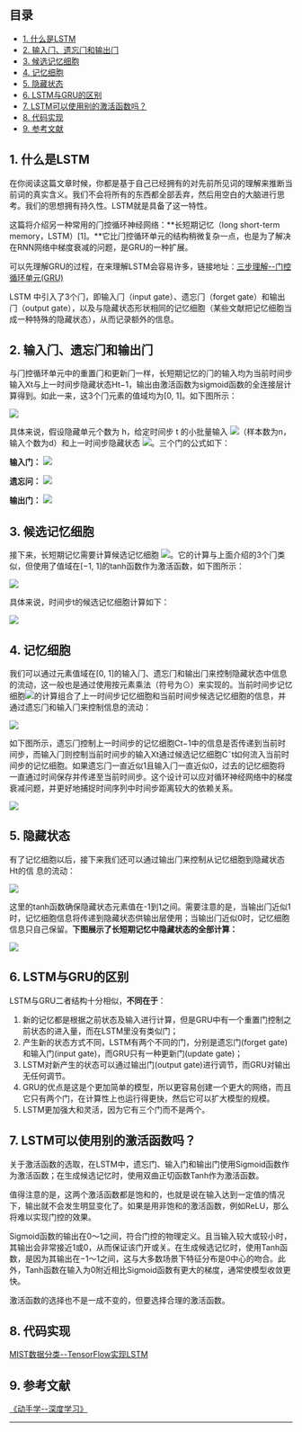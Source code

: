 ## 目录
- [1. 什么是LSTM](#1-什么是lstm)
- [2. 输⼊⻔、遗忘⻔和输出⻔](#2-输遗忘和输出)
- [3. 候选记忆细胞](#3-候选记忆细胞)
- [4. 记忆细胞](#4-记忆细胞)
- [5. 隐藏状态](#5-隐藏状态)
- [6. LSTM与GRU的区别](#6-lstm与gru的区别)
- [7. LSTM可以使用别的激活函数吗？](#7-lstm可以使用别的激活函数吗)
- [8. 代码实现](https://github.com/NLP-LOVE/ML-NLP/blob/master/Deep%20Learning/12.2%20LSTM/LSTM.ipynb)
- [9. 参考文献](#9-参考文献)

## 1. 什么是LSTM

在你阅读这篇文章时候，你都是基于自己已经拥有的对先前所见词的理解来推断当前词的真实含义。我们不会将所有的东西都全部丢弃，然后用空白的大脑进行思考。我们的思想拥有持久性。LSTM就是具备了这一特性。

这篇将介绍另⼀种常⽤的⻔控循环神经⽹络：**⻓短期记忆（long short-term memory，LSTM）[1]。**它⽐⻔控循环单元的结构稍微复杂⼀点，也是为了解决在RNN网络中梯度衰减的问题，是GRU的一种扩展。

可以先理解GRU的过程，在来理解LSTM会容易许多，链接地址：[三步理解--门控循环单元(GRU)](https://blog.csdn.net/weixin_41510260/article/details/99679481)

LSTM 中引⼊了3个⻔，即输⼊⻔（input gate）、遗忘⻔（forget gate）和输出⻔（output gate），以及与隐藏状态形状相同的记忆细胞（某些⽂献把记忆细胞当成⼀种特殊的隐藏状态），从而记录额外的信息。

## 2. 输⼊⻔、遗忘⻔和输出⻔

与⻔控循环单元中的重置⻔和更新⻔⼀样，⻓短期记忆的⻔的输⼊均为当前时间步输⼊Xt与上⼀时间步隐藏状态Ht−1，输出由激活函数为sigmoid函数的全连接层计算得到。如此⼀来，这3个⻔元素的值域均为[0, 1]。如下图所示：

![](https://gitee.com/kkweishe/images/raw/master/ML/2019-8-17_16-1-43.png)

具体来说，假设隐藏单元个数为 h，给定时间步 t 的小批量输⼊ ![](https://latex.codecogs.com/gif.latex?X_t\in_{}\mathbb{R}^{n*d})（样本数为n，输⼊个数为d）和上⼀时间步隐藏状态 ![](https://latex.codecogs.com/gif.latex?H_{t-1}\in_{}\mathbb{R}^{n*h})。三个门的公式如下：

**输入门：** ![](https://latex.codecogs.com/gif.latex?I_t=\sigma(X_tW_{xi}+H_{t-1}W_{hi}+b_i))

**遗忘问：** ![](https://latex.codecogs.com/gif.latex?F_t=\sigma(X_tW_{xf}+H_{t-1}W_{hf}+b_f))

**输出门：** ![](https://latex.codecogs.com/gif.latex?O_t=\sigma(X_tW_{xo}+H_{t-1}W_{ho}+b_o))

## 3. 候选记忆细胞

接下来，⻓短期记忆需要计算候选记忆细胞 ![](https://latex.codecogs.com/gif.latex?\tilde{C}_t)。它的计算与上⾯介绍的3个⻔类似，但使⽤了值域在[−1, 1]的tanh函数作为激活函数，如下图所示：

![](https://gitee.com/kkweishe/images/raw/master/ML/2019-8-17_16-24-39.png)

具体来说，时间步t的候选记忆细胞计算如下：

![](https://latex.codecogs.com/gif.latex?\tilde{C}_t=tanh(X_tWxc+H_{t-1}W_{hc}+b_c))

## 4. 记忆细胞

我们可以通过元素值域在[0, 1]的输⼊⻔、遗忘⻔和输出⻔来控制隐藏状态中信息的流动，这⼀般也是通过使⽤按元素乘法（符号为⊙）来实现的。当前时间步记忆细胞![](https://latex.codecogs.com/gif.latex?H_{t}\in_{}\mathbb{R}^{n*h})的计算组合了上⼀时间步记忆细胞和当前时间步候选记忆细胞的信息，并通过遗忘⻔和输⼊⻔来控制信息的流动：

![](https://latex.codecogs.com/gif.latex?C_t=F_t⊙C_{t-1}+I_t⊙\tilde{C}_t)

如下图所⽰，遗忘⻔控制上⼀时间步的记忆细胞Ct−1中的信息是否传递到当前时间步，而输⼊⻔则控制当前时间步的输⼊Xt通过候选记忆细胞C˜t如何流⼊当前时间步的记忆细胞。如果遗忘⻔⼀直近似1且输⼊⻔⼀直近似0，过去的记忆细胞将⼀直通过时间保存并传递⾄当前时间步。这个设计可以应对循环神经⽹络中的梯度衰减问题，并更好地捕捉时间序列中时间步距离较⼤的依赖关系。

![](https://gitee.com/kkweishe/images/raw/master/ML/2019-8-17_16-32-50.png)

## 5. 隐藏状态

有了记忆细胞以后，接下来我们还可以通过输出⻔来控制从记忆细胞到隐藏状态Ht的信
息的流动：

![](https://latex.codecogs.com/gif.latex?H_t=O_t⊙tanh(C_t))

这⾥的tanh函数确保隐藏状态元素值在-1到1之间。需要注意的是，当输出⻔近似1时，记忆细胞信息将传递到隐藏状态供输出层使⽤；当输出⻔近似0时，记忆细胞信息只⾃⼰保留。**下图展⽰了⻓短期记忆中隐藏状态的全部计算：**

![](https://gitee.com/kkweishe/images/raw/master/ML/2019-8-17_16-37-3.png)

## 6. LSTM与GRU的区别

LSTM与GRU二者结构十分相似，**不同在于**：

1. 新的记忆都是根据之前状态及输入进行计算，但是GRU中有一个重置门控制之前状态的进入量，而在LSTM里没有类似门；
2. 产生新的状态方式不同，LSTM有两个不同的门，分别是遗忘门(forget gate)和输入门(input gate)，而GRU只有一种更新门(update gate)；
3. LSTM对新产生的状态可以通过输出门(output gate)进行调节，而GRU对输出无任何调节。
4. GRU的优点是这是个更加简单的模型，所以更容易创建一个更大的网络，而且它只有两个门，在计算性上也运行得更快，然后它可以扩大模型的规模。 
5. LSTM更加强大和灵活，因为它有三个门而不是两个。

## 7. LSTM可以使用别的激活函数吗？

关于激活函数的选取，在LSTM中，遗忘门、输入门和输出门使用Sigmoid函数作为激活函数；在生成候选记忆时，使用双曲正切函数Tanh作为激活函数。

值得注意的是，这两个激活函数都是饱和的，也就是说在输入达到一定值的情况下，输出就不会发生明显变化了。如果是用非饱和的激活函数，例如ReLU，那么将难以实现门控的效果。

 Sigmoid函数的输出在0～1之间，符合门控的物理定义。且当输入较大或较小时，其输出会非常接近1或0，从而保证该门开或关。在生成候选记忆时，使用Tanh函数，是因为其输出在−1～1之间，这与大多数场景下特征分布是0中心的吻合。此外，Tanh函数在输入为0附近相比Sigmoid函数有更大的梯度，通常使模型收敛更快。

激活函数的选择也不是一成不变的，但要选择合理的激活函数。

## 8. 代码实现

[MIST数据分类--TensorFlow实现LSTM](https://github.com/NLP-LOVE/ML-NLP/blob/master/Deep%20Learning/12.2%20LSTM/LSTM.ipynb)

## 9. 参考文献

[《动手学--深度学习》](http://zh.gluon.ai)

------

